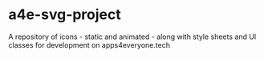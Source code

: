 # a4e-svg-project
A repository of icons - static and animated - along with style sheets and UI classes for development on apps4everyone.tech
